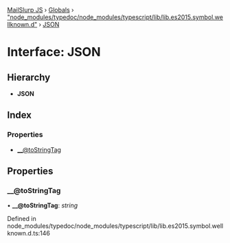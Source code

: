 [MailSlurp JS](../README.md) › [Globals](../globals.md) › ["node_modules/typedoc/node_modules/typescript/lib/lib.es2015.symbol.wellknown.d"](../modules/_node_modules_typedoc_node_modules_typescript_lib_lib_es2015_symbol_wellknown_d_.md) › [JSON](_node_modules_typedoc_node_modules_typescript_lib_lib_es2015_symbol_wellknown_d_.json.md)

# Interface: JSON

## Hierarchy

* **JSON**

## Index

### Properties

* [__@toStringTag](_node_modules_typedoc_node_modules_typescript_lib_lib_es2015_symbol_wellknown_d_.json.md#__@tostringtag)

## Properties

###  __@toStringTag

• **__@toStringTag**: *string*

Defined in node_modules/typedoc/node_modules/typescript/lib/lib.es2015.symbol.wellknown.d.ts:146
